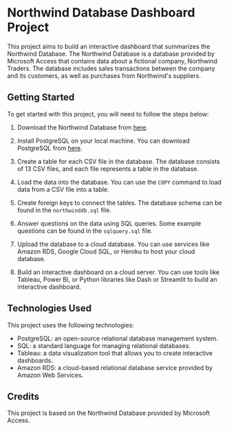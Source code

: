 
# Northwind Database Dashboard Project

This project aims to build an interactive dashboard that summarizes the Northwind Database. The Northwind Database is a database provided by Microsoft Access that contains data about a fictional company, Northwind Traders. The database includes sales transactions between the company and its customers, as well as purchases from Northwind's suppliers.

## Getting Started

To get started with this project, you will need to follow the steps below:

1. Download the Northwind Database from [here]([https://github.com/Taibh22/Northwind_Database/tree/main/data]).

2. Install PostgreSQL on your local machine. You can download PostgreSQL from [here](https://www.postgresql.org/download/).

3. Create a table for each CSV file in the database. The database consists of 13 CSV files, and each file represents a table in the database.

4. Load the data into the database. You can use the `COPY` command to load data from a CSV file into a table.

5. Create foreign keys to connect the tables. The database schema can be found in the `northwinddb.sql` file.

6. Answer questions on the data using SQL queries. Some example questions can be found in the `sqlquery.sql` file.

7. Upload the database to a cloud database. You can use services like Amazon RDS, Google Cloud SQL, or Heroku to host your cloud database.

8. Build an interactive dashboard on a cloud server. You can use tools like Tableau, Power BI, or Python libraries like Dash or Streamlit to build an interactive dashboard.

## Technologies Used

This project uses the following technologies:

- PostgreSQL: an open-source relational database management system.
- SQL: a standard language for managing relational databases.
- Tableau: a data visualization tool that allows you to create interactive dashboards.
- Amazon RDS: a cloud-based relational database service provided by Amazon Web Services.

## Credits

This project is based on the Northwind Database provided by Microsoft Access.
